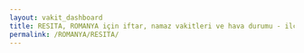 ```yaml
---
layout: vakit_dashboard
title: RESITA, ROMANYA için iftar, namaz vakitleri ve hava durumu - ilçe/eyalet seç
permalink: /ROMANYA/RESITA/
---
```


<script type="text/javascript">
  var GLOBAL_COUNTRY = 'ROMANYA';
  var GLOBAL_CITY = 'RESITA';
  var GLOBAL_STATE = '';
  var lat = 72;
  var lon = 21;
</script>
